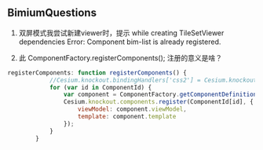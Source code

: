## BimiumQuestions



1. 双屏模式我尝试新建viewer时，提示  while creating TileSetViewer dependencies Error: Component bim-list is already registered.

2. 此 ComponentFactory.registerComponents(); 注册的意义是啥？

```javascript
registerComponents: function registerComponents() {
            //Cesium.knockout.bindingHandlers['css2'] = Cesium.knockout.bindingHandlers.css;
            for (var id in ComponentId) {
                var component = ComponentFactory.getComponentDefinition(ComponentId[id]);
                Cesium.knockout.components.register(ComponentId[id], {
                    viewModel: component.viewModel,
                    template: component.template
                });
            }
        }
```





